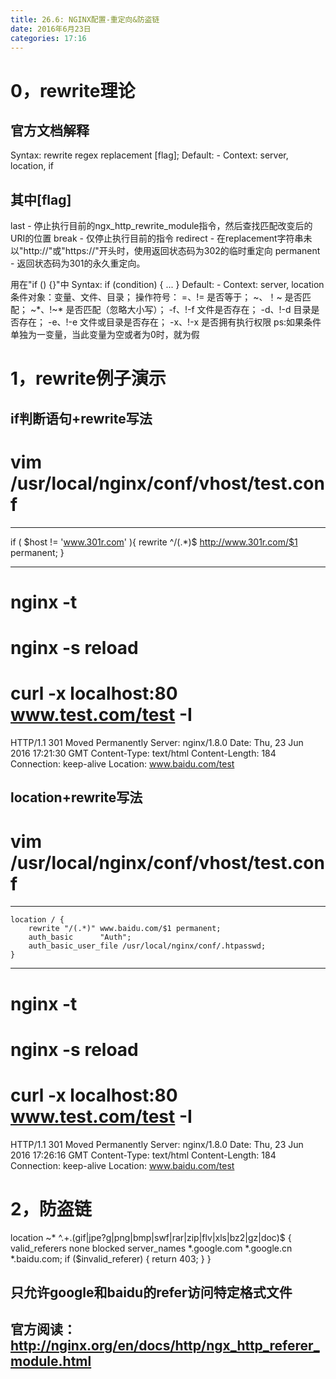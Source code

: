 ```yaml
---
title: 26.6: NGINX配置-重定向&防盗链
date: 2016年6月23日
categories: 17:16
---
```

 
0，rewrite理论
===========================================
## 官方文档解释
Syntax:        rewrite regex replacement [flag];
Default:        -
Context:        server, location, if
 
## 其中[flag]
last -
停止执行目前的ngx_http_rewrite_module指令，然后查找匹配改变后的URI的位置
break -
仅停止执行目前的指令
redirect -
在replacement字符串未以"http://"或"https://"开头时，使用返回状态码为302的临时重定向
permanent - 返回状态码为301的永久重定向。
 
用在"if () {}"中
Syntax:        if (condition) { ... }
Default:        -
Context:        server, location
条件对象：变量、文件、目录；
操作符号：
=、!=         是否等于；
~、！~        是否匹配；
~*、!~*       是否匹配（忽略大小写）；
-f、!-f       文件是否存在；
-d、!-d       目录是否存在；
-e、!-e       文件或目录是否存在；
-x、!-x       是否拥有执行权限
ps:如果条件单独为一变量，当此变量为空或者为0时，就为假
  
1，rewrite例子演示
===========================================
## if判断语句+rewrite写法
# vim /usr/local/nginx/conf/vhost/test.conf
**********************************************
if ( $host != 'www.301r.com' ){
       rewrite ^/(.*)$ http://www.301r.com/$1 permanent;
}
**********************************************
# nginx -t
# nginx -s reload
 
# curl -x localhost:80 www.test.com/test -I
HTTP/1.1 301 Moved Permanently
Server: nginx/1.8.0
Date: Thu, 23 Jun 2016 17:21:30 GMT
Content-Type: text/html
Content-Length: 184
Connection: keep-alive
Location: www.baidu.com/test
 
## location+rewrite写法
# vim /usr/local/nginx/conf/vhost/test.conf
**********************************************
    location / {
        rewrite "/(.*)" www.baidu.com/$1 permanent;
        auth_basic      "Auth";
        auth_basic_user_file /usr/local/nginx/conf/.htpasswd;
    }
**********************************************
# nginx -t
# nginx -s reload
# curl -x localhost:80 www.test.com/test -I
HTTP/1.1 301 Moved Permanently
Server: nginx/1.8.0
Date: Thu, 23 Jun 2016 17:26:16 GMT
Content-Type: text/html
Content-Length: 184
Connection: keep-alive
Location: www.baidu.com/test 
2，防盗链
========================================
location ~* ^.+\.(gif|jpe?g|png|bmp|swf|rar|zip|flv|xls|bz2|gz|doc)$
    {
        valid_referers none blocked server_names *.google.com *.google.cn *.baidu.com;
        if ($invalid_referer)
        {
            return 403;
        }
    }
## 只允许google和baidu的refer访问特定格式文件
 
## 官方阅读：http://nginx.org/en/docs/http/ngx_http_referer_module.html 

